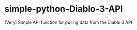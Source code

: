 simple-python-Diablo-3-API
==========================

(Very) Simple API function for pulling data from the Diablo 3 API